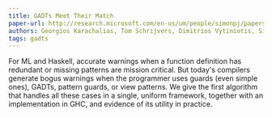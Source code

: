 ```yaml
---
title: GADTs Meet Their Match
paper-url: http://research.microsoft.com/en-us/um/people/simonpj/papers/pattern-matching/gadtpm.pdf
authors: Georgios Karachalias, Tom Schrijvers, Dimitrios Vytiniotis, Simon Peyton Jones
tags: gadts
---
```


For ML and Haskell, accurate warnings when a function definition
has redundant or missing patterns are mission critical. But today's
compilers generate bogus warnings when the programmer
uses guards (even simple ones), GADTs, pattern guards, or view
patterns. We give the first algorithm that handles all these cases in
a single, uniform framework, together with an implementation in
GHC, and evidence of its utility in practice.
